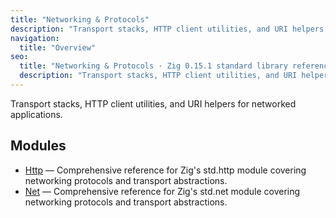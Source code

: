 ```yaml
---
title: "Networking & Protocols"
description: "Transport stacks, HTTP client utilities, and URI helpers for networked applications."
navigation:
  title: "Overview"
seo:
  title: "Networking & Protocols · Zig 0.15.1 standard library reference"
  description: "Transport stacks, HTTP client utilities, and URI helpers for networked applications."
---
```


Transport stacks, HTTP client utilities, and URI helpers for networked applications.

## Modules

- [Http](/docs/std/networking/http) — Comprehensive reference for Zig's std.http module covering networking protocols and transport abstractions.
- [Net](/docs/std/networking/net) — Comprehensive reference for Zig's std.net module covering networking protocols and transport abstractions.
